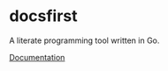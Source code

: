 # docsfirst

A literate programming tool written in Go.

[Documentation](http://rainbowbismuth.github.io/docsfirst/)

